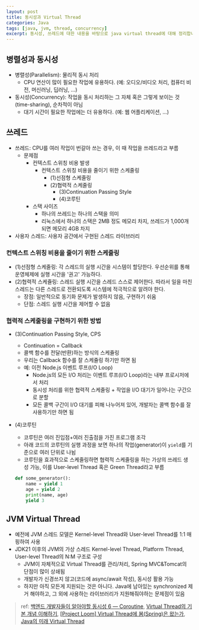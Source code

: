 ```yaml
---
layout: post
title: 동시성과 Virtual Thread
categories: Java
tags: [java, jvm, thread, concurrency]
excerpt: 동시성, 쓰레드에 대한 내용을 바탕으로 java virtual thread에 대해 정리합니다. 
---
```


## 병렬성과 동시성

- 병렬성(Parallelism): 물리적 동시 처리
    - CPU 연산이 많이 필요한 작업에 유용하다. (예: 오디오/비디오 처리, 컴퓨터 비전, 머신러닝, 딥러닝, ...)
- 동시성(Concurrency): 작업을 동시 처리하는 그 자체 혹은 그렇게 보이는 것 (time-sharing), 순차적이 아님
    - 대기 시간이 필요한 작업에는 더 유용하다. (예: 웹 어플리케이션, ...)

## 쓰레드

- 쓰레드: CPU를 여러 작업이 번갈아 쓰는 경우, 이 때 작업을 쓰레드라고 부름
    - 문제점 
        - 컨텍스트 스위칭 비용 발생
            - 컨텍스트 스위칭 비용을 줄이기 위한 스케줄링
                - (1)선점형 스케줄링 
                - (2)협력적 스케줄링
                    - (3)Continuation Passing Style
                    - (4)코루틴
        - 스택 사이즈
            - 하나의 쓰레드는 하나의 스택을 의미 
            - 리눅스에서 하나의 스택은 2MB 정도 메모리 차지, 쓰레드가 1,000개 되면 메모리 4GB 차지
- 사용자 스레드: 사용자 공간에서 구현된 스레드 라이브러리 

### 컨텍스트 스위칭 비용을 줄이기 위한 스케줄링

- (1)선점형 스케줄링: 각 스레드의 실행 시간을 시스템이 할당한다. 우선순위를 통해 운영체제에 실행 시간을 '권고' 가능하다.
- (2)협력적 스케쥴링: 스레드 실행 시간을 스레드 스스로 제어한다. 따라서 일을 마친 스레드는 다른 스레드로 전환되도록 시스템에 적극적으로 알려야 한다.
    - 장점: 일반적으로 동기화 문제가 발생하지 않음, 구현하기 쉬움  
    - 단점: 스레드 실행 시간을 제어할 수 없음  

### 협력적 스케줄링을 구현하기 위한 방법

- (3)Continuation Passing Style, CPS
    - Continuation = Callback
    - 콜백 함수를 전달(반환)하는 방식의 스케쥴링
    - 우리는 Callback 함수를 잘 스케쥴링 하기만 하면 됨
    - 예: 이전 Node.js 이벤트 루프(I/O Loop)
        -  Node.js의 모든 I/O 처리는 이벤트 루프(I/O Loop)라는 내부 프로시저에서 처리 
        - 동시성 처리를 위한 협력적 스케줄링 + 작업을 I/O 대기가 일어나는 구간으로 분할
        - 모든 콜백 구간이 I/O 대기를 피해 나누어져 있어, 개발자는 콜백 함수를 잘 사용하기만 하면 됨
- (4)코루틴
    - 코루틴은 여러 진입점+여러 진출점을 가진 프로그램 조각 
    - 아래 코드의 코루틴의 실행 과정을 보면 하나의 작업(generator)이 `yield`를 기준으로 여러 단위로 나뉨 
    - 코루틴을 효과적으로 스케줄링하면 협력적 스케줄링을 하는 가상의 쓰레드 생성 가능, 이를 User-level Thread 혹은 Green Thread라고 부름

    ```python
    def some_generator():
        name = yield 1
        age = yield 2
        print(name, age)
        yield 3
    ```


## JVM Virtual Thread
- 예전에 JVM 스레드 모델은 Kernel-level Thread와 User-level Thread를 1:1 매핑하여 사용
- JDK21 이후의 JVM의 가상 스레드 Kernel-level Thread, Platform Thread, User-level Thread의 N:M 구조로 구성
    - JVM이 자체적으로 Virtual Thread를 관리/처리, Spring MVC&Tomcat의 단점이 많이 상쇄됨 
    - 개발자가 신경쓰지 않고(코드에 async/await 작성), 동시성 활용 가능 
    - 하지만 아직 모든게 지원되는 것은 아니다. Java에 남아있는 synchronized 제거 해야하고, 그 외에 사용하는 라이브러리가 지원해줘야하는 문제점이 있음 


> ref: [백엔드 개발자들이 알아야할 동시성 6 — Coroutine](https://choi-geonu.medium.com/%EB%B0%B1%EC%97%94%EB%93%9C-%EA%B0%9C%EB%B0%9C%EC%9E%90%EB%93%A4%EC%9D%B4-%EC%95%8C%EC%95%84%EC%95%BC%ED%95%A0-%EB%8F%99%EC%8B%9C%EC%84%B1-6-coroutine-9eecdbeb2d2d), [Virtual Thread의 기본 개념 이해하기](https://d2.naver.com/helloworld/1203723), [[Project Loom] Virtual Thread에 봄(Spring)은 왔는가](https://tech.kakaopay.com/post/ro-spring-virtual-thread/), [Java의 미래 Virtual Thread](https://techblog.woowahan.com/15398/)